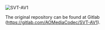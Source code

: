 ![SVT-AV1](https://github.com/Patman86/SVT-AV1-Mod-by-Patman/assets/54327252/8cb2bf9f-7c0a-4eed-b3c5-b8a308500b50)

The original repository can be found at Gitlab (https://gitlab.com/AOMediaCodec/SVT-AV1).
